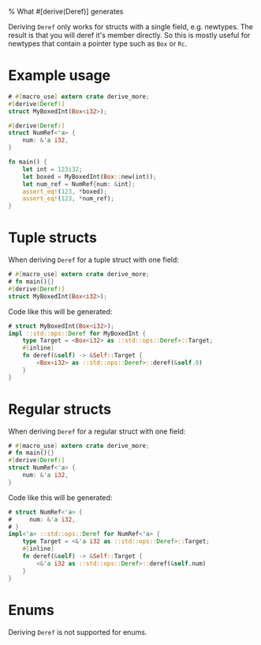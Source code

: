 % What #[derive(Deref)] generates

Deriving `Deref` only works for structs with a single field, e.g.
newtypes. The result is that you will deref it's member directly. So this is
mostly useful for newtypes that contain a pointer type such as `Box` or `Rc`.

# Example usage

```rust
# #[macro_use] extern crate derive_more;
#[derive(Deref)]
struct MyBoxedInt(Box<i32>);

#[derive(Deref)]
struct NumRef<'a> {
    num: &'a i32,
}

fn main() {
    let int = 123i32;
    let boxed = MyBoxedInt(Box::new(int));
    let num_ref = NumRef{num: &int};
    assert_eq!(123, *boxed);
    assert_eq!(123, *num_ref);
}
```

# Tuple structs

When deriving `Deref` for a tuple struct with one field:

```rust
# #[macro_use] extern crate derive_more;
# fn main(){}
#[derive(Deref)]
struct MyBoxedInt(Box<i32>);
```

Code like this will be generated:

```rust
# struct MyBoxedInt(Box<i32>);
impl ::std::ops::Deref for MyBoxedInt {
    type Target = <Box<i32> as ::std::ops::Deref>::Target;
    #[inline]
    fn deref(&self) -> &Self::Target {
        <Box<i32> as ::std::ops::Deref>::deref(&self.0)
    }
}
```

# Regular structs

When deriving `Deref` for a regular struct with one field:

```rust
# #[macro_use] extern crate derive_more;
# fn main(){}
#[derive(Deref)]
struct NumRef<'a> {
    num: &'a i32,
}
```

Code like this will be generated:

```rust
# struct NumRef<'a> {
#     num: &'a i32,
# }
impl<'a> ::std::ops::Deref for NumRef<'a> {
    type Target = <&'a i32 as ::std::ops::Deref>::Target;
    #[inline]
    fn deref(&self) -> &Self::Target {
        <&'a i32 as ::std::ops::Deref>::deref(&self.num)
    }
}
```

# Enums

Deriving `Deref` is not supported for enums.
